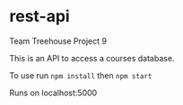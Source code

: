 # rest-api

Team Treehouse Project 9

This is an API to access a courses database.

To use run `npm install` then `npm start`

Runs on localhost:5000
